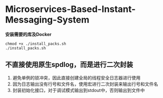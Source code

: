 # Microservices-Based-Instant-Messaging-System


**安装需要的库及Docker**

```
chmod +x ./install_packs.sh
./install_packs.sh
```

## 不直接使用原生spdlog，而是进行二次封装
1. 避免单例的锁冲突，因此直接创建全局的线程安全日志器进行使用
2. 因为日志输出没有行号和文件名，使用宏进行二次封装来输出行号和文件名
3. 封装初始化接口，对于调试模式输出到stdout中，否则输出到文件中